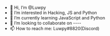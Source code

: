 - 👋 Hi, I’m @Luwpy
- 👀 I’m interested in Hacking, JS and Python
- 🌱 I’m currently learning JavaScript and Python
- 💞️ I’m looking to collaborate on ----
- 📫 How to reach me: Luwpy#8820(Discord)

<!---
Luwpy/Luwpy is a ✨ special ✨ repository because its `README.md` (this file) appears on your GitHub profile.
You can click the Preview link to take a look at your changes.
--->
